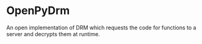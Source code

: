 # OpenPyDrm
An open implementation of DRM which requests the code for functions to a server and decrypts them at runtime.